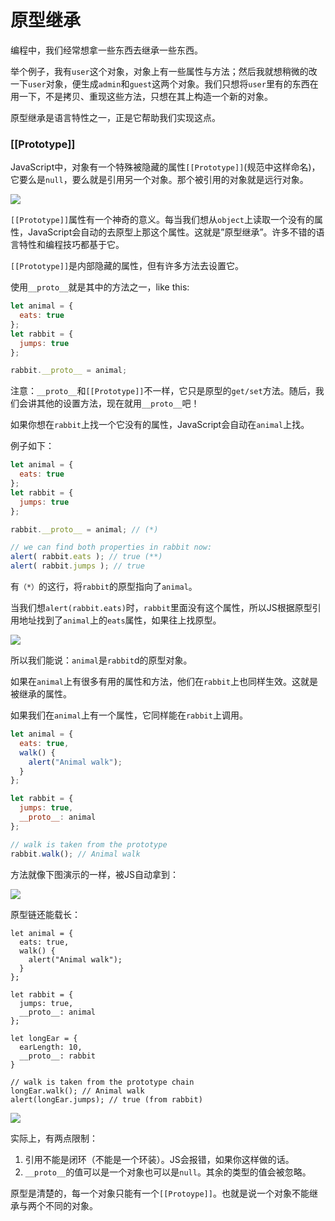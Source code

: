 # 原型继承

编程中，我们经常想拿一些东西去继承一些东西。

举个例子，我有`user`这个对象，对象上有一些属性与方法；然后我就想稍微的改一下`user`对象，便生成`admin`和`guest`这两个对象。我们只想将`user`里有的东西在用一下，不是拷贝、重现这些方法，只想在其上构造一个新的对象。

原型继承是语言特性之一，正是它帮助我们实现这点。

### [[Prototype]]

JavaScript中，对象有一个特殊被隐藏的属性`[[Prototype]]`(规范中这样命名)，它要么是`null`，要么就是引用另一个对象。那个被引用的对象就是远行对象。

<img src="http://javascript.info/article/prototype-inheritance/object-prototype-empty@2x.png">

`[[Prototype]]`属性有一个神奇的意义。每当我们想从`object`上读取一个没有的属性，JavaScript会自动的去原型上那这个属性。这就是”原型继承”。许多不错的语言特性和编程技巧都基于它。

`[[Prototype]]`是内部隐藏的属性，但有许多方法去设置它。

使用`__proto__`就是其中的方法之一，like this:

```javascript
let animal = {
  eats: true
};
let rabbit = {
  jumps: true
};

rabbit.__proto__ = animal;
```

注意：`__proto__`和`[[Prototype]]`不一样，它只是原型的`get/set`方法。随后，我们会讲其他的设置方法，现在就用`__proto__`吧！

如果你想在`rabbit`上找一个它没有的属性，JavaScript会自动在`animal`上找。

例子如下：

```javascript
let animal = {
  eats: true
};
let rabbit = {
  jumps: true
};

rabbit.__proto__ = animal; // (*)

// we can find both properties in rabbit now:
alert( rabbit.eats ); // true (**)
alert( rabbit.jumps ); // true
```

有`（*）`的这行，将`rabbit`的原型指向了`animal`。

当我们想`alert(rabbit.eats)`时，`rabbit`里面没有这个属性，所以JS根据原型引用地址找到了`animal`上的`eats`属性，如果往上找原型。

<img src="http://javascript.info/article/prototype-inheritance/proto-animal-rabbit@2x.png">

所以我们能说：`animal`是`rabbit`d的原型对象。

如果在`animal`上有很多有用的属性和方法，他们在`rabbit`上也同样生效。这就是被继承的属性。

如果我们在`animal`上有一个属性，它同样能在`rabbit`上调用。

```javascript
let animal = {
  eats: true,
  walk() {
    alert("Animal walk");
  }
};

let rabbit = {
  jumps: true,
  __proto__: animal
};

// walk is taken from the prototype
rabbit.walk(); // Animal walk
```

方法就像下图演示的一样，被JS自动拿到：

<img src="http://javascript.info/article/prototype-inheritance/proto-animal-rabbit-walk@2x.png">

原型链还能载长：

```JavaScr
let animal = {
  eats: true,
  walk() {
    alert("Animal walk");
  }
};

let rabbit = {
  jumps: true,
  __proto__: animal
};

let longEar = {
  earLength: 10,
  __proto__: rabbit
}

// walk is taken from the prototype chain
longEar.walk(); // Animal walk
alert(longEar.jumps); // true (from rabbit)
```

<img src="http://javascript.info/article/prototype-inheritance/proto-animal-rabbit-chain@2x.png">

实际上，有两点限制：

1. 引用不能是闭环（不能是一个环装）。JS会报错，如果你这样做的话。
2. `__proto__`的值可以是一个对象也可以是`null`。其余的类型的值会被忽略。

原型是清楚的，每一个对象只能有一个`[[Protoype]]`。也就是说一个对象不能继承与两个不同的对象。